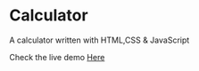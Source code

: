 # Calculator

A calculator written with HTML,CSS & JavaScript

Check the live demo <a href="https://yatoaki.github.io/calculator/">Here</a>
